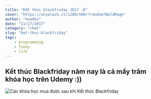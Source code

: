 ```yaml
---
title: "Kết thúc blackfriday 2017 :D"
cover: "https://unsplash.it/1280/500/?random?BoldMage"
author: "hoadev"
date: "11/27/2017"
category: "chat"
slug: "ket-thuc-blackfriday"
tags:
    - programming
    - funny
    - life
---
```

## Kết thúc Blackfriday năm nay là cả mấy trăm khóa học trên Udemy :))

![Các khóa học mua được sau khi Kết thúc Blackfriday](https://lh3.googleusercontent.com/KnUbnam_xdfa0pUfV-t34dGRenMC6OB-VsPAV-8nVdqfR3XoO6Mc6RqlkBj6Rd5DNTuLEc_WE87HRLEk3LSEbsPJ0ArzWVBsExCu_VZO660l4UCupWlg75SM2yexnjZGGrnhaYZlnn8=s0 "Các khóa học mua được sau khi Kết thúc Blackfriday2")
